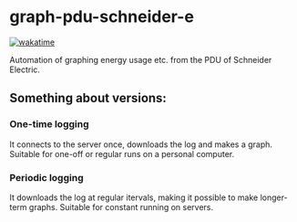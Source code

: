 # graph-pdu-schneider-e

[![wakatime](https://wakatime.com/badge/github/filip2cz/graph-pdu-schneider-e.svg)](https://wakatime.com/badge/github/filip2cz/graph-pdu-schneider-e)

Automation of graphing energy usage etc. from the PDU of Schneider Electric.

## Something about versions:

### One-time logging
It connects to the server once, downloads the log and makes a graph. Suitable for one-off or regular runs on a personal computer.

### Periodic logging
It downloads the log at regular itervals, making it possible to make longer-term graphs. Suitable for constant running on servers.
